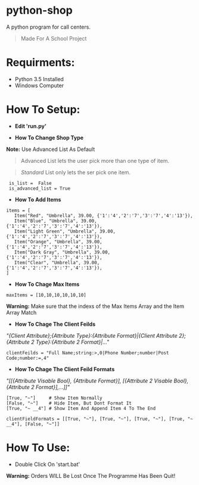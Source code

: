 # python-shop
A python program for call centers.
> Made For A School Project

# Requirments:

 - Python 3.5 Installed
 - Windows Computer

# How To Setup:

 - **Edit 'run.py'**

 - **How To Change Shop Type**

 **Note:** Use Advanced List As Default

 > Advanced List lets the user pick more than one type of item.

 > *Standard* List only lets the ser pick one item.

 ```
  is_list =  False
  is_advanced_list = True
 ```

 - **How To Add Items**
 ```
 items = [
    Item("Red", "Umbrella", 39.00, {'1':'4','2':'7','3':'7','4':'13'}),
    Item("Blue", "Umbrella", 39.00, {'1':'4','2':'7','3':'7','4':'13'}),
    Item("Light Green", "Umbrella", 39.00, {'1':'4','2':'7','3':'7','4':'13'}),
    Item("Orange", "Umbrella", 39.00, {'1':'4','2':'7','3':'7','4':'13'}),
    Item("Dark Gray", "Umbrella", 39.00, {'1':'4','2':'7','3':'7','4':'13'}),
    Item("Clear", "Umbrella", 39.00, {'1':'4','2':'7','3':'7','4':'13'}),
 ]
 ```

 - **How To Chage Max Items**
 ```
 maxItems = [10,10,10,10,10,10]
 ```
 **Warning:** Make sure that the indexs of the Max Items Array and the Item Array Match

 - **How To Chage The Client Feilds**

 *"{Client Attribute};{Attribute Type}:{Attribute Format}|{Client Attribute 2};{Attribute 2 Type}:{Attribute 2 Format}|..."*
 ```
 clientFeilds = "Full Name;string:>,0|Phone Number;number|Post Code;number:=,4"
 ```

 - **How To Chage The Client Feild Formats**

 *"[[{Attribute Visable Bool}, {Attribute Format}], [{Attribute 2 Visable Bool}, {Attribute 2 Format}],...]]"*
 ```
 [True, "~"]     # Show Item Normally
 [False, "~"]    # Hide Item, But Dont Format It
 [True, "~ __4"] # Show Item And Append Item 4 To The End
 ```
 ```
 clientFieldFormats = [[True, "~"], [True, "~"], [True, "~"], [True, "~ __4"], [False, "~"]]
 ```

# How To Use:

 - Double Click On 'start.bat'

**Warning:** Orders WILL Be Lost Once The Programme Has Been Quit!
